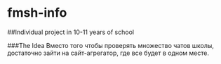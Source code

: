 # fmsh-info



##Individual project in 10-11 years of school

###The Idea
Вместо того чтобы проверять множество чатов школы, достаточно зайти на сайт-агрегатор, где все будет в одном месте.
